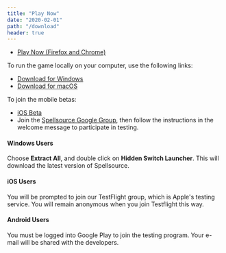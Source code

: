 ```yaml
---
title: "Play Now"
date: "2020-02-01"
path: "/download"
header: true
---
```

 - [Play Now (Firefox and Chrome)](/game)

To run the game locally on your computer, use the following links:

 - [Download for Windows](http://go.hiddenswitch.com/win)
 - [Download for macOS](http://go.hiddenswitch.com/win)
 
To join the mobile betas:

 - [iOS Beta](https://testflight.apple.com/join/pkMfO2qa)
 - Join the [Spellsource Google Group](https://groups.google.com/forum/#!forum/spellsource-alpha-testers), then follow the instructions in the welcome message to participate in testing.

#### Windows Users

Choose **Extract All**, and double click on **Hidden Switch Launcher**. This will download the latest version of Spellsource. 

#### iOS Users

You will be prompted to join our TestFlight group, which is Apple's testing service. You will remain anonymous when you join Testflight this way.

#### Android Users

You must be logged into Google Play to join the testing program. Your e-mail will be shared with the developers. 
